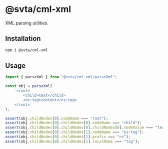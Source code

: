 # @svta/cml-xml

XML parsing utilities.

## Installation

```bash
npm i @svta/cml-xml
```

## Usage

```typescript
import { parseXml } from "@svta/cml-xml/parseXml";

const obj = parseXml(
	`<root>
		<child>text</child>
		<ns:tag>content</ns:tag>
	</root>`
);

assert(obj.childNodes[0].nodeName === "root");
assert(obj.childNodes[0].childNodes[0].nodeName === "child");
assert(obj.childNodes[0].childNodes[0].childNodes[0].nodeValue === "text");
assert(obj.childNodes[0].childNodes[1].nodeName === "ns:tag");
assert(obj.childNodes[0].childNodes[1].prefix === "ns");
assert(obj.childNodes[0].childNodes[1].localName === "tag");
```

